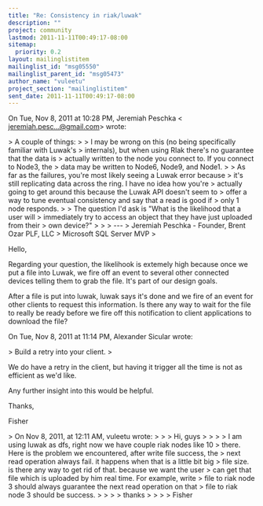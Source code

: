 ```yaml
---
title: "Re: Consistency in riak/luwak"
description: ""
project: community
lastmod: 2011-11-11T00:49:17-08:00
sitemap:
  priority: 0.2
layout: mailinglistitem
mailinglist_id: "msg05550"
mailinglist_parent_id: "msg05473"
author_name: "vuleetu"
project_section: "mailinglistitem"
sent_date: 2011-11-11T00:49:17-08:00
---
```



On Tue, Nov 8, 2011 at 10:28 PM, Jeremiah Peschka &lt;
jeremiah.pesc...@gmail.com&gt; wrote:

&gt; A couple of things:
&gt;
&gt; I may be wrong on this (no being specifically familiar with Luwak's
&gt; internals), but when using RIak there's no guarantee that the data is
&gt; actually written to the node you connect to. If you connect to Node3, the
&gt; data may be written to Node6, Node9, and Node1.
&gt;
&gt; As far as the failures, you're most likely seeing a Luwak error because
&gt; it's still replicating data across the ring. I have no idea how you're
&gt; actually going to get around this because the Luwak API doesn't seem to
&gt; offer a way to tune eventual consistency and say that a read is good if
&gt; only 1 node responds.
&gt;
&gt; The question I'd ask is "What is the likelihood that a user will
&gt; immediately try to access an object that they have just uploaded from their
&gt; own device?"
&gt;
&gt;
&gt; ---
&gt; Jeremiah Peschka - Founder, Brent Ozar PLF, LLC
&gt; Microsoft SQL Server MVP
&gt;


Hello,

Regarding your question, the likelihook is extemely high because once we
put a file into Luwak, we fire off an event to several other connected
devices telling them to grab the file. It's part of our design goals.

After a file is put into luwak, luwak says it's done and we fire of an
event for other clients to request this information. Is there any way to
wait for the file to really be ready before we fire off this notification
to client applications to download the file?

On Tue, Nov 8, 2011 at 11:14 PM, Alexander Sicular 
 wrote:

&gt; Build a retry into your client.
&gt;

We do have a retry in the client, but having it trigger all the time is not
as efficient as we'd like.


Any further insight into this would be helpful.

Thanks,

Fisher


&gt; On Nov 8, 2011, at 12:11 AM, vuleetu wrote:
&gt;
&gt; &gt; Hi, guys
&gt; &gt;
&gt; &gt; I am using luwak as dfs, right now we have couple riak nodes like 10
&gt; there. Here is the problem we encountered, after write file success, the
&gt; next read operation always fail. it happens when that is a little bit big
&gt; file size. is there any way to get rid of that. because we want the user
&gt; can get that file which is uploaded by him real time. For example, write
&gt; file to riak node 3 should always guarantee the next read operation on that
&gt; file to riak node 3 should be success.
&gt; &gt;
&gt; &gt; thanks
&gt; &gt;
&gt; &gt; Fisher

